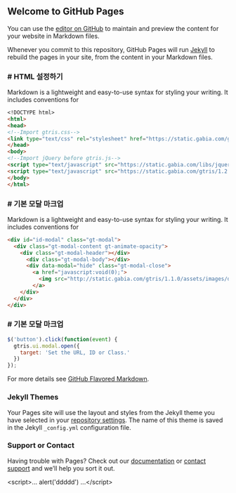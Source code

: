 ## Welcome to GitHub Pages

You can use the [editor on GitHub](https://github.com/gabia-frontend-dev/gabia-frontend-dev.github.io/edit/master/README.md) to maintain and preview the content for your website in Markdown files.

Whenever you commit to this repository, GitHub Pages will run [Jekyll](https://jekyllrb.com/) to rebuild the pages in your site, from the content in your Markdown files.

### # HTML 설정하기

Markdown is a lightweight and easy-to-use syntax for styling your writing. It includes conventions for

```markdown
<!DOCTYPE html>
<html>
<head>
<!--Import gtris.css-->
<link type="text/css" rel="stylesheet" href="https://static.gabia.com/gtris/1.2.0/css/gtris.min.css">
</head>
<body>
<!--Import jQuery before gtris.js-->
<script type="text/javascript" src="https://static.gabia.com/libs/jquery/1.9.1/jquery.min.js"></script>
<script type="text/javascript" src="https://static.gabia.com/gtris/1.2.0/js/gtris.min.js"></script>
</body>
</html>
```

### # 기본 모달 마크업

Markdown is a lightweight and easy-to-use syntax for styling your writing. It includes conventions for

```markdown
<div id="id-modal" class="gt-modal">
  <div class="gt-modal-content gt-animate-opacity">
    <div class="gt-modal-header"></div>
      <div class="gt-modal-body"></div>
      <div data-modal="hide" class="gt-modal-close">
        <a href="javascript:void(0);">
          <img src="http://static.gabia.com/gtris/1.1.0/assets/images/delete.svg" alt="닫기">
        </a>
    </div>
  </div>
</div>
```

### # 기본 모달 마크업

```javascript
$('button').click(function(event) {
  gtris.ui.modal.open({
    target: 'Set the URL, ID or Class.'
  })
});
```

For more details see [GitHub Flavored Markdown](https://guides.github.com/features/mastering-markdown/).

### Jekyll Themes

Your Pages site will use the layout and styles from the Jekyll theme you have selected in your [repository settings](https://github.com/gabia-frontend-dev/gabia-frontend-dev.github.io/settings). The name of this theme is saved in the Jekyll `_config.yml` configuration file.

### Support or Contact

Having trouble with Pages? Check out our [documentation](https://help.github.com/categories/github-pages-basics/) or [contact support](https://github.com/contact) and we’ll help you sort it out.



<script\>... alert('ddddd') ...</script\>
